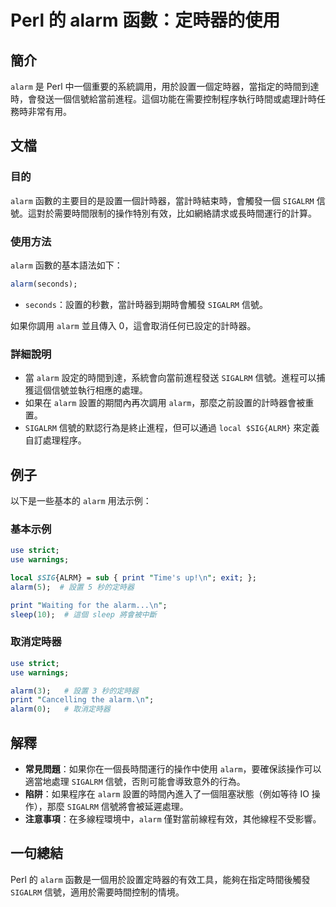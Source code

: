 <!--
Meta Description: # Perl 的 alarm 函數：定時器的使用 ## 簡介 `alarm` 是 Perl 中一個重要的系統調用，用於設置一個定時器，當指定的時間到達時，會發送一個信號給當前進程。這個功能在需要控制程序執行時間或處理計時任務時非常有用。 ## 文檔 ### 目的 `alarm` 函數的主要目的是設置...
Meta Keywords: alarm, sigalrm, perl, use, print
-->

# Perl 的 alarm 函數：定時器的使用

## 簡介
`alarm` 是 Perl 中一個重要的系統調用，用於設置一個定時器，當指定的時間到達時，會發送一個信號給當前進程。這個功能在需要控制程序執行時間或處理計時任務時非常有用。

## 文檔
### 目的
`alarm` 函數的主要目的是設置一個計時器，當計時結束時，會觸發一個 `SIGALRM` 信號。這對於需要時間限制的操作特別有效，比如網絡請求或長時間運行的計算。

### 使用方法
`alarm` 函數的基本語法如下：

```perl
alarm(seconds);
```

- `seconds`：設置的秒數，當計時器到期時會觸發 `SIGALRM` 信號。

如果你調用 `alarm` 並且傳入 0，這會取消任何已設定的計時器。

### 詳細說明
- 當 `alarm` 設定的時間到達，系統會向當前進程發送 `SIGALRM` 信號。進程可以捕獲這個信號並執行相應的處理。
- 如果在 `alarm` 設置的期間內再次調用 `alarm`，那麼之前設置的計時器會被重置。
- `SIGALRM` 信號的默認行為是終止進程，但可以通過 `local $SIG{ALRM}` 來定義自訂處理程序。

## 例子
以下是一些基本的 `alarm` 用法示例：

### 基本示例
```perl
use strict;
use warnings;

local $SIG{ALRM} = sub { print "Time's up!\n"; exit; };
alarm(5);  # 設置 5 秒的定時器

print "Waiting for the alarm...\n";
sleep(10);  # 這個 sleep 將會被中斷
```

### 取消定時器
```perl
use strict;
use warnings;

alarm(3);   # 設置 3 秒的定時器
print "Cancelling the alarm.\n";
alarm(0);   # 取消定時器
```

## 解釋
- **常見問題**：如果你在一個長時間運行的操作中使用 `alarm`，要確保該操作可以適當地處理 `SIGALRM` 信號，否則可能會導致意外的行為。
- **陷阱**：如果程序在 `alarm` 設置的時間內進入了一個阻塞狀態（例如等待 IO 操作），那麼 `SIGALRM` 信號將會被延遲處理。
- **注意事項**：在多線程環境中，`alarm` 僅對當前線程有效，其他線程不受影響。

## 一句總結
Perl 的 `alarm` 函數是一個用於設置定時器的有效工具，能夠在指定時間後觸發 `SIGALRM` 信號，適用於需要時間控制的情境。